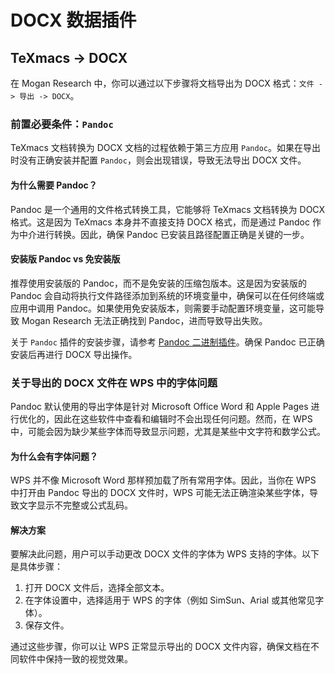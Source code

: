 # DOCX 数据插件
## TeXmacs -> DOCX
在 Mogan Research 中，你可以通过以下步骤将文档导出为 DOCX 格式：`文件 -> 导出 -> DOCX`。

### 前置必要条件：`Pandoc`
TeXmacs 文档转换为 DOCX 文档的过程依赖于第三方应用 `Pandoc`。如果在导出时没有正确安装并配置 `Pandoc`，则会出现错误，导致无法导出 DOCX 文件。

#### 为什么需要 Pandoc？
Pandoc 是一个通用的文件格式转换工具，它能够将 TeXmacs 文档转换为 DOCX 格式。这是因为 TeXmacs 本身并不直接支持 DOCX 格式，而是通过 Pandoc 作为中介进行转换。因此，确保 Pandoc 已安装且路径配置正确是关键的一步。

#### 安装版 Pandoc vs 免安装版
推荐使用安装版的 Pandoc，而不是免安装的压缩包版本。这是因为安装版的 Pandoc 会自动将执行文件路径添加到系统的环境变量中，确保可以在任何终端或应用中调用 Pandoc。如果使用免安装版本，则需要手动配置环境变量，这可能导致 Mogan Research 无法正确找到 Pandoc，进而导致导出失败。

关于 `Pandoc` 插件的安装步骤，请参考 [Pandoc 二进制插件](./plugin_binary_pandoc.md)。确保 Pandoc 已正确安装后再进行 DOCX 导出操作。

### 关于导出的 DOCX 文件在 WPS 中的字体问题
Pandoc 默认使用的导出字体是针对 Microsoft Office Word 和 Apple Pages 进行优化的，因此在这些软件中查看和编辑时不会出现任何问题。然而，在 WPS 中，可能会因为缺少某些字体而导致显示问题，尤其是某些中文字符和数学公式。

#### 为什么会有字体问题？
WPS 并不像 Microsoft Word 那样预加载了所有常用字体。因此，当你在 WPS 中打开由 Pandoc 导出的 DOCX 文件时，WPS 可能无法正确渲染某些字体，导致文字显示不完整或公式乱码。

#### 解决方案
要解决此问题，用户可以手动更改 DOCX 文件的字体为 WPS 支持的字体。以下是具体步骤：
1. 打开 DOCX 文件后，选择全部文本。
2. 在字体设置中，选择适用于 WPS 的字体（例如 SimSun、Arial 或其他常见字体）。
3. 保存文件。

通过这些步骤，你可以让 WPS 正常显示导出的 DOCX 文件内容，确保文档在不同软件中保持一致的视觉效果。
